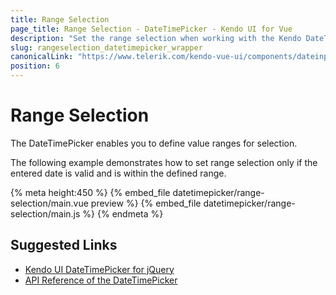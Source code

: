 ```yaml
---
title: Range Selection
page_title: Range Selection - DateTimePicker - Kendo UI for Vue
description: "Set the range selection when working with the Kendo DateTimePicker wrapper for Vue."
slug: rangeselection_datetimepicker_wrapper
canonicalLink: "https://www.telerik.com/kendo-vue-ui/components/dateinputs/datetimepicker/"
position: 6
---
```



<div><WrapperBanner link="/kendo-vue-ui/components/dateinputs/datetimepicker"></WrapperBanner></div>

# Range Selection

The DateTimePicker enables you to define value ranges for selection.

The following example demonstrates how to set range selection only if the entered date is valid and is within the defined range.

{% meta height:450 %}
{% embed_file datetimepicker/range-selection/main.vue preview %}
{% embed_file datetimepicker/range-selection/main.js %}
{% endmeta %}


## Suggested Links

* [Kendo UI DateTimePicker for jQuery](https://docs.telerik.com/kendo-ui/controls/editors/datetimepicker/overview)
* [API Reference of the DateTimePicker](https://docs.telerik.com/kendo-ui/api/javascript/ui/datetimepicker)
